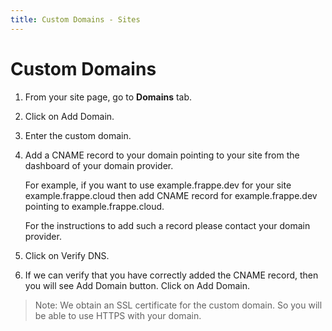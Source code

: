 ```yaml
---
title: Custom Domains - Sites
---
```


# Custom Domains

1. From your site page, go to **Domains** tab.
2. Click on Add Domain.
3. Enter the custom domain.
4. Add a CNAME record to your domain pointing to your site from the dashboard of
   your domain provider.

   For example, if you want to use example.frappe.dev for your site
   example.frappe.cloud then add CNAME record for example.frappe.dev pointing to
   example.frappe.cloud.

   For the instructions to add such a record please contact your domain provider.
5. Click on Verify DNS.
6. If we can verify that you have correctly added the CNAME record, then you
   will see Add Domain button. Click on Add Domain.

> Note: We obtain an SSL certificate for the custom domain. So you will be able
> to use HTTPS with your domain.
